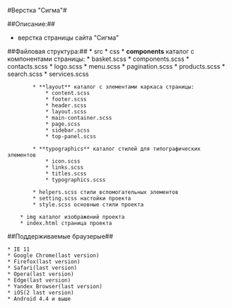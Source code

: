 #Верстка "Сигма"#

##Описание:##

   * верстка страницы сайта "Сигма"

##Файловая структура:##
    * src
        * css
            * **components** каталог с компонентами страницы:
                * basket.scss
                * components.scss
                * contacts.scss
                * logo.scss
                * menu.scss
                * pagination.scss
                * products.scss
                * search.scss
                * services.scss

            * **layout** каталог с элементами каркаса страницы:
                * content.scss
                * footer.scss
                * header.scss
                * layout.scss
                * main-container.scss
                * page.scss
                * sidebar.scss
                * top-panel.scss

            * **typographics** каталог стилей для типографических элементов
                * icon.scss
                * links.scss
                * titles.scss
                * typographics.scss

            * helpers.scss стили вспомогательных элементов
            * setting.scss настойки проекта
            * style.scss основные стили проекта
            
        * img каталог изображений проекта
        * index.html страница проекта

##Поддерживаемые браузерыe##

    * IE 11
    * Google Chrome(last version)
    * Firefox(last version)
    * Safari(last version)
    * Opera(last version)
    * Edge(last version)
    * Yandex Browser(last version)
    * iOS(2 last version)
    * Android 4.4 и выше
